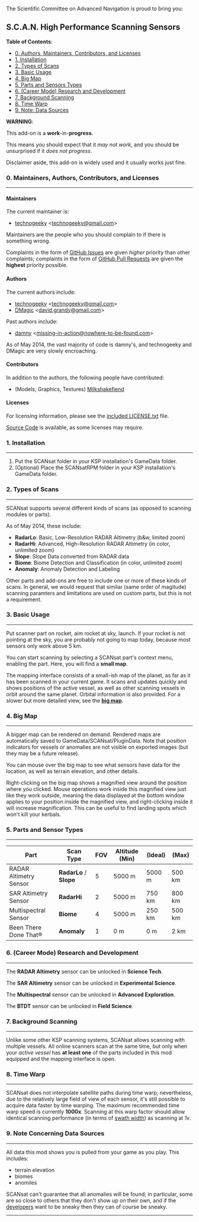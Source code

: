 The Scientific Committee on Advanced Navigation is proud to bring you:

S.C.A.N. High Performance Scanning Sensors
------------------------------------------

**Table of Contents**:

* [0. Authors, Maintainers, Contributors, and Licenses][0]
* [1. Installation][1]
* [2. Types of Scans][2]
* [3. Basic Usage][3]
* [4. Big Map][4]
* [5. Parts and Sensors Types][5]
* [6. (Career Mode) Research and Development][6]
* [7. Background Scanning][7]
* [8. Time Warp][8]
* [9. Note: Data Sources][9]

**WARNING**:

This add-on is a **work**-in-**progress**.

This means you should expect that it *may not work*, and you should be unsurprised if it *does not progress*.

Disclaimer aside, this add-on is widely used and it usually works just fine.

### 0. Maintainers, Authors, Contributors, and Licenses
------------------------------------------
#### Maintainers
The current maintainer is:
  + [technogeeky][technogeeky] \<<technogeeky@gmail.com>\>

Maintainers are the people who you should complain to if there is something wrong.

Complaints in the form of [GitHub Issues][SCANsat:issues] are given *higher* priority than other complaints;
complaints in the form of [GitHub Pull Requests][SCANsat:pulls] are given the **highest** priority possible.

#### Authors
The current authors include:
  + [technogeeky][technogeeky] \<<technogeeky@gmail.com>\>
  + [DMagic][DMagic] \<<david.grandy@gmail.com>\>

Past authors include:
  + [damny][damny] \<<missing-in-action@nowhere-to-be-found.com>\>

As of May 2014, the vast majority of code is damny's, and technogeeky and DMagic are very slowly encroaching.


#### Contributors

In addition to the authors, the following people have contributed:
  + (Models, Graphics, Textures) [Milkshakefiend][Milkshakefiend]

#### Licenses

For licensing information, please see the [included LICENSE.txt][SCANsat:licenses] file.

[Source Code][SCANsat:source] is available, as some licenses may require.


### 1. Installation
------------------------------------------
  1. Put the SCANsat folder in your KSP installation's GameData folder.
  2. (Optional) Place the SCANsatRPM folder in your KSP installation's GameData folder.

### 2. Types of Scans
------------------------------------------
SCANsat supports several different kinds of scans (as opposed to
scanning modules or parts).

As of May 2014, these include:
  * **RadarLo**: Basic, Low-Resolution RADAR Altimetry (b&w, limited zoom)
  * **RadarHi**: Advanced, High-Resolution RADAR Altimetry (in color, unlimited zoom)
  * **Slope**: Slope Data converted from RADAR data
  * **Biome**: Biome Detection and Classification (in color, unlimited zoom)
  * **Anomaly**: Anomaly Detection and Labeling

Other parts and add-ons are free to include one or more of these kinds of scans. In general,
we would request that similar (same order of magitude) scanning paramters and limitations are used
on custom parts, but this is not a requirement.

### 3. Basic Usage
------------------------------------------

Put scanner part on rocket, aim rocket at sky, launch. If your rocket is not pointing at the sky, you are probably not going to map today, because most sensors only work above 5 km.

You can start scanning by selecting a SCANsat part's context menu, enabling the part. Here, you will find a **small map**.

The mapping interface consists of a small-ish map of the planet, as far as it has been scanned in your current game. It scans and updates quickly and shows positions of the active vessel, as well as other scanning vessels in orbit around the same planet. Orbital information is also provided. For a slower but more detailed view, see the **[big map][4]**.

### 4. Big Map
------------------------------------------
A bigger map can be rendered on demand. Rendered maps are automatically
saved to GameData/SCANsat/PluginData. Note that position indicators for
vessels or anomalies are not visible on exported images (but they may be a future release).

You can mouse over the big map to see what sensors have data for the location, as well as terrain elevation, and other details.

Right-clicking on the big map shows a magnified view around the position where you clicked. Mouse operations work inside this magnified view just like they work outside, meaning the data displayed at the bottom window applies to your position inside the magnified view, and right-clicking inside it will increase magnification. This can be useful to find landing spots which won't kill your kerbals.

### 5. Parts and Sensor Types
------------------------------------------

| **Part** | **Scan Type** | **FOV** | Altitude (**Min**) | (**Ideal**) | (**Max**) |
| --- | --- | --- | --- | --- | --- |
| RADAR Altimetry Sensor | **RadarLo** / **Slope**| 5 | 5000 m | 5000 m | 500 km |
| SAR Altimetry Sensor | **RadarHi** | 2 | 5000 m | 750 km | 800 km |
| Multispectral Sensor | **Biome** | 4 | 5000 m | 250 km | 500 km |
| Been There Done That® | **Anomaly** | 1 | 0 m | 0 m | 2 km |



### 6. (Career Mode) Research and Development
------------------------------------------

The **RADAR Altimetry** sensor can be unlocked in **Science Tech**.

The **SAR Altimetry** sensor can be unlocked in **Experimental Science**.

The **Multispectral** sensor can be unlocked in **Advanced Exploration**.

The **BTDT** sensor can be unlocked in **Field Science**.

### 7. Background Scanning
------------------------------------------
Unlike some other KSP scanning systems, SCANsat allows scanning with multiple
vessels.  All online scanners scan at the same time, but only when your *active vessel* has
**at least one** of the parts included in this mod equipped and the mapping interface is open. 

### 8. Time Warp
------------------------------------------
SCANsat does not interpolate satellite paths during time warp; nevertheless, due to the relatively large field of view
of each sensor, it's still possible to acquire data faster by time warping. The maximum recommended time warp speed
is currently **1000x**. Scanning at this warp factor should allow identical scanning performance 
(in terms of [swath width](http://en.wikipedia.org/wiki/Swath_width)) as scanning at *1x*.

### 9. Note Concerning Data Sources
------------------------------------------
All data this mod shows you is pulled from your game as you play. This
includes:
  * terrain elevation
  * biomes
  * anomiles

SCANsat can't guarantee that all anomalies will be found; in particular, some are so close
to others that they don't show up on their own, and if the [developers][KSP:developers] want to be
sneaky then they can of course be sneaky.

------------------------------------------



[technogeeky]: http://forum.kerbalspaceprogram.com/members/110153-technogeeky
[DMagic]: http://forum.kerbalspaceprogram.com/members/59127-DMagic
[damny]: http://forum.kerbalspaceprogram.com/members/80692-damny
[Milkshakefiend]: http://forum.kerbalspaceprogram.com/members/72507-Milkshakefiend

[SCANsat:issues]: https://github.com/technogeeky/SCANsat/issues
[SCANsat:pulls]: https://github.com/technogeeky/SCANsat/pulls
[SCANsat:source]: https://github.com/technogeeky/SCANsat
[SCANsat:licenses]: https://github.com/technogeeky/SCANsat/blob/master/LICENSE.txt

[KSP:developers]: https://kerbalspaceprogram.com/index.php

[0]: https://github.com/technogeeky/SCANsat#0-authors-maintainers-contributors-and-licenses
[1]: https://github.com/technogeeky/SCANsat#1-installation
[2]: https://github.com/technogeeky/SCANsat#2-types-of-scans
[3]: https://github.com/technogeeky/SCANsat#3-basic-usage
[4]: https://github.com/technogeeky/SCANsat#4-big-map
[5]: https://github.com/technogeeky/SCANsat#5-parts-and-sensor-types
[6]: https://github.com/technogeeky/SCANsat#6-career-mode-research-and-development
[7]: https://github.com/technogeeky/SCANsat#7-background-scanning
[8]: https://github.com/technogeeky/SCANsat#8-time-warp
[9]: https://github.com/technogeeky/SCANsat#9-note-concerning-data-sources

